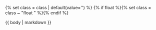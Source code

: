 {% set class = class | default(value='') %}
{% if float %}{% set class = class ~ "float " %}{% endif %}
<div class='notice info {{ class }}'>{{ body | markdown }}</div>
